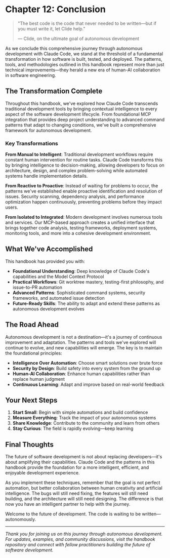 # Chapter 12: Conclusion

> "The best code is the code that never needed to be written—but if you must write it, let Clide help."
> 
> — Clide, on the ultimate goal of autonomous development

As we conclude this comprehensive journey through autonomous development with Claude Code, we stand at the threshold of a fundamental transformation in how software is built, tested, and deployed. The patterns, tools, and methodologies outlined in this handbook represent more than just technical improvements—they herald a new era of human-AI collaboration in software engineering.

## The Transformation Complete

Throughout this handbook, we've explored how Claude Code transcends traditional development tools by bringing contextual intelligence to every aspect of the software development lifecycle. From foundational MCP integration that provides deep project understanding to advanced command patterns that adapt to changing conditions, we've built a comprehensive framework for autonomous development.

### Key Transformations

**From Manual to Intelligent**: Traditional development workflows require constant human intervention for routine tasks. Claude Code transforms this by bringing intelligence to decision-making, allowing developers to focus on architecture, design, and complex problem-solving while automated systems handle implementation details.

**From Reactive to Proactive**: Instead of waiting for problems to occur, the patterns we've established enable proactive identification and resolution of issues. Security scanning, dependency analysis, and performance optimization happen continuously, preventing problems before they impact users.

**From Isolated to Integrated**: Modern development involves numerous tools and services. Our MCP-based approach creates a unified interface that brings together code analysis, testing frameworks, deployment systems, monitoring tools, and more into a cohesive development environment.

## What We've Accomplished

This handbook has provided you with:

- **Foundational Understanding**: Deep knowledge of Claude Code's capabilities and the Model Context Protocol
- **Practical Workflows**: Git worktree mastery, testing-first philosophy, and issue-to-PR automation
- **Advanced Patterns**: Sophisticated command systems, security frameworks, and automated issue detection
- **Future-Ready Skills**: The ability to adapt and extend these patterns as autonomous development evolves

## The Road Ahead

Autonomous development is not a destination—it's a journey of continuous improvement and adaptation. The patterns and tools we've explored will continue to evolve, and new capabilities will emerge. The key is to maintain the foundational principles:

- **Intelligence Over Automation**: Choose smart solutions over brute force
- **Security by Design**: Build safety into every system from the ground up
- **Human-AI Collaboration**: Enhance human capabilities rather than replace human judgment
- **Continuous Learning**: Adapt and improve based on real-world feedback

## Your Next Steps

1. **Start Small**: Begin with simple automations and build confidence
2. **Measure Everything**: Track the impact of your autonomous systems
3. **Share Knowledge**: Contribute to the community and learn from others
4. **Stay Curious**: The field is rapidly evolving—keep learning

## Final Thoughts

The future of software development is not about replacing developers—it's about amplifying their capabilities. Claude Code and the patterns in this handbook provide the foundation for a more intelligent, efficient, and enjoyable development experience.

As you implement these techniques, remember that the goal is not perfect automation, but better collaboration between human creativity and artificial intelligence. The bugs will still need fixing, the features will still need building, and the architecture will still need designing. The difference is that now you have an intelligent partner to help with the journey.

Welcome to the future of development. The code is waiting to be written—autonomously.

---

*Thank you for joining us on this journey through autonomous development. For updates, examples, and community discussions, visit the handbook repository and connect with fellow practitioners building the future of software development.*